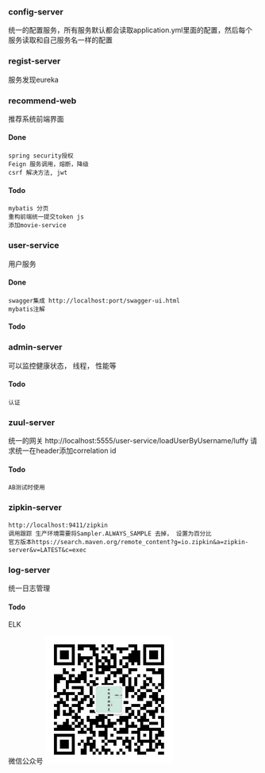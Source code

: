 
### config-server
统一的配置服务，所有服务默认都会读取application.yml里面的配置，然后每个服务读取和自己服务名一样的配置

### regist-server
服务发现eureka

### recommend-web
推荐系统前端界面
#### Done
```task
spring security授权
Feign 服务调用，熔断，降级
csrf 解决方法, jwt
```
#### Todo 
```task
mybatis 分页
重构前端统一提交token js
添加movie-service
```

### user-service
用户服务
#### Done
```task
swagger集成 http://localhost:port/swagger-ui.html
mybatis注解
```
#### Todo

### admin-server
可以监控健康状态， 线程， 性能等
#### Todo
```task
认证
```

### zuul-server
统一的网关
http://localhost:5555/user-service/loadUserByUsername/luffy
请求统一在header添加correlation id

#### Todo
```
AB测试时使用 
```

### zipkin-server
```
http://localhost:9411/zipkin
调用跟踪 生产环境需要将Sampler.ALWAYS_SAMPLE 去掉， 设置为百分比
官方版本https://search.maven.org/remote_content?g=io.zipkin&a=zipkin-server&v=LATEST&c=exec
```

### log-server
统一日志管理
#### Todo
ELK

微信公众号
![image](../img/weixin.jpg)
